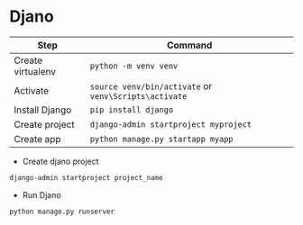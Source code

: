 # Djano 

| Step              | Command                                               |
| ----------------- | ----------------------------------------------------- |
| Create virtualenv | `python -m venv venv`                                 |
| Activate          | `source venv/bin/activate` or `venv\Scripts\activate` |
| Install Django    | `pip install django`                                  |
| Create project    | `django-admin startproject myproject`                 |
| Create app        | `python manage.py startapp myapp`                     |



- Create djano project

```bash
django-admin startproject project_name
```



- Run Djano 
```bash
python manage.py runserver

```
